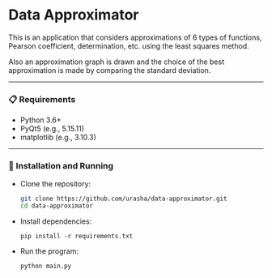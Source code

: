 # Data Approximator

This is an application that considers approximations of 6 types of functions, Pearson coefficient, determination, etc. using the least squares method.

Also an approximation graph is drawn and the choice of the best approximation is made by comparing the standard deviation.
<hr>

### 📋 Requirements
- Python 3.6+
- PyQt5 (e.g., 5.15.11)
- matplotlib (е.g., 3.10.3)

<hr>

### 🚀 Installation and Running
- Clone the repository:
  ```bash
  git clone https://github.com/urasha/data-approximator.git
  cd data-approximator
  ```
  
- Install dependencies:
  ```
  pip install -r requirements.txt
  ```

- Run the program:
  ```
  python main.py
  ```
